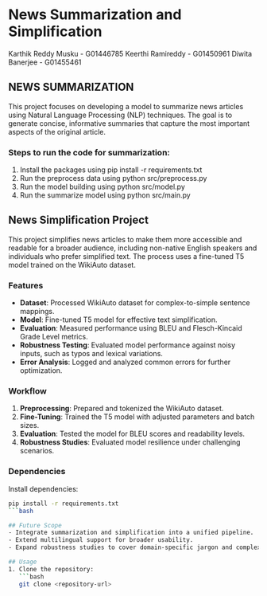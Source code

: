 # News Summarization and Simplification

Karthik Reddy Musku - G01446785
Keerthi Ramireddy - G01450961
Diwita Banerjee - G01455461

## NEWS SUMMARIZATION
This project focuses on developing a model to summarize news articles using Natural Language Processing (NLP) techniques. The goal is to generate concise, informative summaries that capture the most important aspects of the original article.


### Steps to run the code for summarization:
1. Install the packages using pip install -r requirements.txt
2. Run the preprocess data using python src/preprocess.py
3. Run the model building using python src/model.py
4. Run the summarize model using python src/main.py

## News Simplification Project

This project simplifies news articles to make them more accessible and readable for a broader audience, including non-native English speakers and individuals who prefer simplified text. The process uses a fine-tuned T5 model trained on the WikiAuto dataset.

### Features
- **Dataset**: Processed WikiAuto dataset for complex-to-simple sentence mappings.
- **Model**: Fine-tuned T5 model for effective text simplification.
- **Evaluation**: Measured performance using BLEU and Flesch-Kincaid Grade Level metrics.
- **Robustness Testing**: Evaluated model performance against noisy inputs, such as typos and lexical variations.
- **Error Analysis**: Logged and analyzed common errors for further optimization.

### Workflow
1. **Preprocessing**: Prepared and tokenized the WikiAuto dataset.
2. **Fine-Tuning**: Trained the T5 model with adjusted parameters and batch sizes.
3. **Evaluation**: Tested the model for BLEU scores and readability levels.
4. **Robustness Studies**: Evaluated model resilience under challenging scenarios.

### Dependencies
Install dependencies:
```bash
pip install -r requirements.txt
```bash

## Future Scope
- Integrate summarization and simplification into a unified pipeline.
- Extend multilingual support for broader usability.
- Expand robustness studies to cover domain-specific jargon and complex inputs.

## Usage
1. Clone the repository:
   ```bash
   git clone <repository-url>
